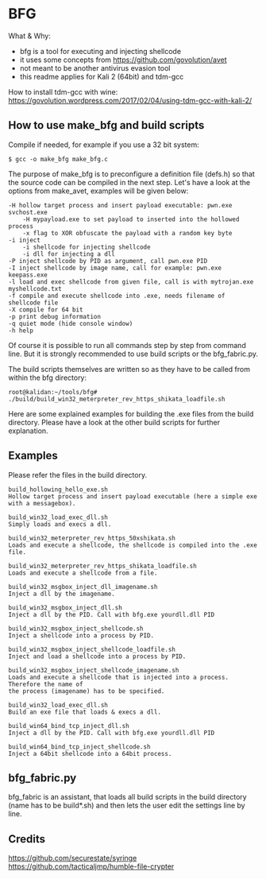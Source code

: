 BFG
===

What & Why:
- bfg is a tool for executing and injecting shellcode
- it uses some concepts from https://github.com/govolution/avet
- not meant to be another antivirus evasion tool
- this readme applies for Kali 2 (64bit) and tdm-gcc

How to install tdm-gcc with wine:
https://govolution.wordpress.com/2017/02/04/using-tdm-gcc-with-kali-2/


How to use make_bfg and build scripts
-------------------------------------
Compile if needed, for example if you use a 32 bit system:
```
$ gcc -o make_bfg make_bfg.c
```

The purpose of make_bfg is to preconfigure a definition file (defs.h) so that the source code can be compiled in the next step. Let's have a look at the options from make_avet, examples will be given below:
```
-H hollow target process and insert payload executable: pwn.exe svchost.exe
	-H mypayload.exe to set payload to inserted into the hollowed process
	-x flag to XOR obfuscate the payload with a random key byte
-i inject
	-i shellcode for injecting shellcode
	-i dll for injecting a dll
-P inject shellcode by PID as argument, call pwn.exe PID
-I inject shellcode by image name, call for example: pwn.exe keepass.exe
-l load and exec shellcode from given file, call is with mytrojan.exe myshellcode.txt
-f compile and execute shellcode into .exe, needs filename of shellcode file
-X compile for 64 bit
-p print debug information
-q quiet mode (hide console window)
-h help
```

Of course it is possible to run all commands step by step from command line. But it is strongly recommended to use build scripts or the bfg_fabric.py.

The build scripts themselves are written so as they have to be called from within the bfg directory:
```
root@kalidan:~/tools/bfg# ./build/build_win32_meterpreter_rev_https_shikata_loadfile.sh 
```

Here are some explained examples for building the .exe files from the build directory. Please have a look at the other build scripts for further explanation.


Examples
--------
Please refer the files in the build directory.
```
build_hollowing_hello_exe.sh
Hollow target process and insert payload executable (here a simple exe with a messagebox).

build_win32_load_exec_dll.sh
Simply loads and execs a dll.

build_win32_meterpreter_rev_https_50xshikata.sh
Loads and execute a shellcode, the shellcode is compiled into the .exe file.

build_win32_meterpreter_rev_https_shikata_loadfile.sh 
Loads and execute a shellcode from a file.

build_win32_msgbox_inject_dll_imagename.sh
Inject a dll by the imagename.

build_win32_msgbox_inject_dll.sh
Inject a dll by the PID. Call with bfg.exe yourdll.dll PID

build_win32_msgbox_inject_shellcode.sh
Inject a shellcode into a process by PID.

build_win32_msgbox_inject_shellcode_loadfile.sh
Inject and load a shellcode into a process by PID.

build_win32_msgbox_inject_shellcode_imagename.sh
Loads and execute a shellcode that is injected into a process. Therefore the name of 
the process (imagename) has to be specified.

build_win32_load_exec_dll.sh
Build an exe file that loads & execs a dll.

build_win64_bind_tcp_inject_dll.sh
Inject a dll by the PID. Call with bfg.exe yourdll.dll PID

build_win64_bind_tcp_inject_shellcode.sh
Inject a 64bit shellcode into a 64bit process.
```

bfg_fabric.py
-------------
bfg_fabric is an assistant, that loads all build scripts in the build directory (name has to be build*.sh) and then lets the user edit the settings line by line.

Credits
-------
https://github.com/securestate/syringe
https://github.com/tacticaljmp/humble-file-crypter

